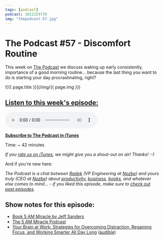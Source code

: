 ```yaml
---
tags: [podcast]
podcast: 1012329770
img: "thepodcast-57.jpg"
---
```


# The Podcast #57 - Discomfort Routine

This week on [The Podcast][p] we discuss waking up early consistently, importance of a good morning routine... because the last thing you want to do is starting your day procrastinating, right?

<!--More-->

![{{ page.title }}](/img/{{ page.img }})

## [Listen to this week's episode:][e]

<audio controls>
<source src="https://files.nozbe.com/podcast/057.mp3" type="audio/mpeg">
</audio>

**[Subscribe to The Podcast in iTunes][i]**

Time: ~ 42 minutes

*If you [rate us on iTunes][i], we might give you a shout-out on air! Thanks! :-)*

And if you're new here:

*The Podcast is a chat between [Radek][r] (VP Engineering at [Nozbe][n]) and yours truly (CEO at [Nozbe][n]) about [productivity](/productivity), [business](/business), [books](/books), and whatever else comes to mind... - if you liked this episode, make sure to [check out past episodes](/podcast).*

## Show notes for this episode:

  * [Book 5 AM Miracle by Jeff Sanders](https://www.amazon.com/M-Miracle-Dominate-Before-Breakfast/dp/1612435009/)
  * [The 5 AM Miracle Podcast](https://www.jeffsanders.com/the-5-am-miracle-podcast/)
  * [Your Brain at Work: Strategies for Overcoming Distraction, Regaining Focus, and Working Smarter All Day Long](https://www.amazon.com/Your-Brain-Work-Strategies-Distraction/dp/0061771295/) ([audible](http://www.audible.com/pd/Business/Your-Brain-at-Work-Audiobook/B004S3GJYQ/))

[e]: http://thepodcast.fm/episodes/57

[p]: https://michael.gratis/thepodcastfm
[n]: https://nozbe.com/?a=mike
[r]: https://michael.gratis/radex
[i]: https://michael.gratis/thepodcast